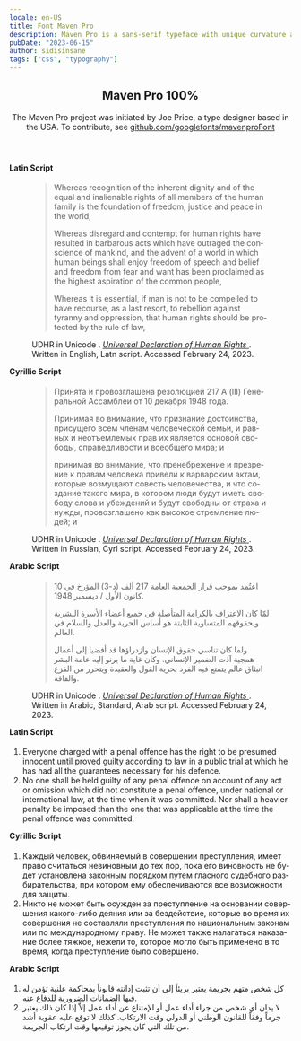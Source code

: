 ```yaml
---
locale: en-US
title: Font Maven Pro
description: Maven Pro is a sans-serif typeface with unique curvature and flowing rhythm.
pubDate: "2023-06-15"
author: sidisinsane
tags: ["css", "typography"]
---
```


<link href="/snippets/maven-pro.css" rel="stylesheet" />

<section class="demo">
  <header>
    <h2>Maven Pro 100%</h2>
    <div>
      <p> The Maven Pro project was initiated by Joe Price, a type designer based in the USA. To contribute, see <a href="https://github.com/googlefonts/mavenproFont">github.com/googlefonts/mavenproFont</a>
      </p>
    </div>
  </header>
  <div class="content">
    <h4>Latin Script</h4>
    <figure>
      <blockquote lang="en">
        <p> Whereas recognition of the inherent dignity and of the equal and inalienable rights of all members of the human family is the foundation of freedom, justice and peace in the world, </p>
        <p> Whereas disregard and contempt for human rights have resulted in barbarous acts which have outraged the conscience of mankind, and the advent of a world in which human beings shall enjoy freedom of speech and belief and freedom from fear and want has been proclaimed as the highest aspiration of the common people, </p>
        <p> Whereas it is essential, if man is not to be compelled to have recourse, as a last resort, to rebellion against tyranny and oppression, that human rights should be protected by the rule of law, </p>
      </blockquote>
      <figcaption>
        <div itemscope="" itemtype="https://schema.org/WebContent">
          <span itemprop="publisher" itemscope="" itemtype="http://schema.org/Organization">
            <span itemprop="name">UDHR in Unicode</span>
          </span>. <cite>
            <a href="https://www.unicode.org/udhr/d/udhr_eng.html" itemprop="url" title="Universal Declaration of Human Rights - English">
              <span itemprop="headline">Universal Declaration of Human Rights</span>
            </a>
          </cite>. Written in English, Latn script. Accessed <time datetime="2023-02-24"> February 24, 2023</time>.
        </div>
      </figcaption>
    </figure>
    <h4>Cyrillic Script</h4>
    <figure>
      <blockquote lang="ru">
        <p>Принята и провозглашена резолюцией 217 А (III) Генеральной Ассамблеи от 10 декабря 1948 года.</p>
        <p> Принимая во внимание, что признание достоинства, присущего всем членам человеческой семьи, и равных и неотъемлемых прав их является основой свободы, справедливости и всеобщего мира; и </p>
        <p> принимая во внимание, что пренебрежение и презрение к правам человека привели к варварским актам, которые возмущают совесть человечества, и что создание такого мира, в котором люди будут иметь свободу слова и убеждений и будут свободны от страха и нужды, провозглашено как высокое стремление людей; и </p>
      </blockquote>
      <figcaption lang="en">
        <div itemscope="" itemtype="https://schema.org/WebContent">
          <span itemprop="publisher" itemscope="" itemtype="http://schema.org/Organization">
            <span itemprop="name">UDHR in Unicode</span>
          </span>. <cite>
            <a href="https://www.unicode.org/udhr/d/udhr_rus.html" itemprop="url" title="Universal Declaration of Human Rights - Russian">
              <span itemprop="headline">Universal Declaration of Human Rights</span>
            </a>
          </cite>. Written in Russian, Cyrl script. Accessed <time datetime="2023-02-24"> February 24, 2023</time>.
        </div>
      </figcaption>
    </figure>
    <h4>Arabic Script</h4>
    <figure>
      <blockquote lang="ar">
        <p>اعتُمد بموجب قرار الجمعية العامة 217 ألف (د-3) المؤرخ في 10 كانون الأول / ديسمبر 1948.</p>
        <p> لمّا كان الاعتراف بالكرامة المتأصلة في جميع أعضاء الأسرة البشرية وبحقوقهم المتساوية الثابتة هو أساس الحرية والعدل والسلام في العالم. </p>
        <p> ولما كان تناسي حقوق الإنسان وازدراؤها قد أفضيا إلى أعمال همجية آذت الضمير الإنساني. وكان غاية ما يرنو إليه عامة البشر انبثاق عالم يتمتع فيه الفرد بحرية القول والعقيدة ويتحرر من الفزع والفاقة. </p>
      </blockquote>
      <figcaption>
        <div itemscope="" itemtype="https://schema.org/WebContent">
          <span itemprop="publisher" itemscope="" itemtype="http://schema.org/Organization">
            <span itemprop="name">UDHR in Unicode</span>
          </span>. <cite>
            <a href="https://www.unicode.org/udhr/d/udhr_arb.html" itemprop="url" title="Universal Declaration of Human Rights - Arabic, Standard">
              <span itemprop="headline">Universal Declaration of Human Rights</span>
            </a>
          </cite>. Written in Arabic, Standard, Arab script. Accessed <time datetime="2023-02-24">February 24, 2023</time>.
        </div>
      </figcaption>
    </figure>
    <h4>Latin Script</h4>
    <ol>
      <li> Everyone charged with a penal offence has the right to be presumed innocent until proved guilty according to law in a public trial at which he has had all the guarantees necessary for his defence. </li>
      <li> No one shall be held guilty of any penal offence on account of any act or omission which did not constitute a penal offence, under national or international law, at the time when it was committed. Nor shall a heavier penalty be imposed than the one that was applicable at the time the penal offence was committed. </li>
    </ol>
    <h4>Cyrillic Script</h4>
    <ol lang="ru">
      <li> Каждый человек, обвиняемый в совершении преступления, имеет право считаться невиновным до тех пор, пока его виновность не будет установлена законным порядком путем гласного судебного разбирательства, при котором ему обеспечиваются все возможности для защиты. </li>
      <li> Никто не может быть осужден за преступление на основании совершения какого-либо деяния или за бездействие, которые во время их совершения не составляли преступления по национальным законам или по международному праву. Не может также налагаться наказание более тяжкое, нежели то, которое могло быть применено в то время, когда преступление было совершено. </li>
    </ol>
    <h4>Arabic Script</h4>
    <ol lang="ar">
      <li>كل شخص متهم بجريمة يعتبر بريئاً إلى أن تثبت إدانته قانوناً بمحاكمة علنية تؤمن له فيها الضمانات الضرورية للدفاع عنه.</li>
      <li> لا يدان أي شخص من جراء أداء عمل أو الإمتناع عن أداء عمل إلاّ إذا كان ذلك يعتبر جرماً وفقاً للقانون الوطني أو الدولي وقت الارتكاب. كذلك لا توقع عليه عقوبة أشد من تلك التي كان يجوز توقيعها وقت ارتكاب الجريمة. </li>
    </ol>
  </div>
</section>

<style>
  .demo > *:not(:first-child) {
    margin-block-start: var(--gap);
  }

  .demo > .content >*:not(:first-child) {
    margin-block-start: calc(var(--gap) / 2);
  }
</style>
